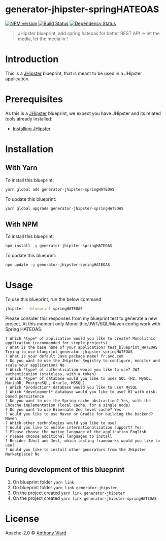 # generator-jhipster-springHATEOAS
[![NPM version][npm-image]][npm-url] [![Build Status][travis-image]][travis-url] [![Dependency Status][daviddm-image]][daviddm-url]
> JHipster blueprint, add spring hateoas for better REST API -&gt; let the media, let the media in !

# Introduction

This is a [JHipster](http://jhipster.github.io/) blueprint, that is meant to be used in a JHipster application.

# Prerequisites

As this is a [JHipster](http://jhipster.github.io/) blueprint, we expect you have JHipster and its related tools already installed:

- [Installing JHipster](https://jhipster.github.io/installation.html)

# Installation

## With Yarn

To install this blueprint:

```bash
yarn global add generator-jhipster-springHATEOAS
```

To update this blueprint:

```bash
yarn global upgrade generator-jhipster-springHATEOAS
```

## With NPM

To install this blueprint:

```bash
npm install -g generator-jhipster-springHATEOAS
```

To update this blueprint:

```bash
npm update -g generator-jhipster-springHATEOAS
```

# Usage

To use this blueprint, run the below command

```bash
jhipster --blueprint springHATEOAS
```

Please consider this responses from my blueprint test to generate a new project.
At this moment only Monolithic/JWT/SQL/Maven config work with Spring HATEOAS.
 
```
? Which *type* of application would you like to create? Monolithic application (recommended for simple projects)
? What is the base name of your application? test_blueprint_HATEOAS
Trying to use blueprint generator-jhipster-springHATEOAS
? What is your default Java package name? fr.avd.com
? Do you want to use the JHipster Registry to configure, monitor and scale your application? No
? Which *type* of authentication would you like to use? JWT authentication (stateless, with a token)
? Which *type* of database would you like to use? SQL (H2, MySQL, MariaDB, PostgreSQL, Oracle, MSSQL)
? Which *production* database would you like to use? MySQL
? Which *development* database would you like to use? H2 with disk-based persistence
? Do you want to use the Spring cache abstraction? Yes, with the Ehcache implementation (local cache, for a single node)
? Do you want to use Hibernate 2nd level cache? Yes
? Would you like to use Maven or Gradle for building the backend? Maven
? Which other technologies would you like to use?
? Would you like to enable internationalization support? Yes
? Please choose the native language of the application English
? Please choose additional languages to install
? Besides JUnit and Jest, which testing frameworks would you like to use?
? Would you like to install other generators from the JHipster Marketplace? No

```
 
## During development of this blueprint

1. On blueprint folder `yarn link`
2. On blueprint folder `yarn link generator-jhipster`
2. On the project created `yarn link generator-jhipster`
4. On the project created `yarn link generator-jhipster-springHATEOAS`


# License

Apache-2.0 © [Anthony Viard](https://twitter.com/avdev4j)


[npm-image]: https://img.shields.io/npm/v/generator-jhipster-springHATEOAS.svg
[npm-url]: https://npmjs.org/package/generator-jhipster-springHATEOAS
[travis-image]: https://travis-ci.org/avdev4j/generator-jhipster-springHATEOAS.svg?branch=master
[travis-url]: https://travis-ci.org/avdev4j/generator-jhipster-springHATEOAS
[daviddm-image]: https://david-dm.org/avdev4j/generator-jhipster-springHATEOAS.svg?theme=shields.io
[daviddm-url]: https://david-dm.org/avdev4j/generator-jhipster-springHATEOAS
